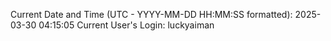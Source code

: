 Current Date and Time (UTC - YYYY-MM-DD HH:MM:SS formatted): 2025-03-30 04:15:05
Current User's Login: luckyaiman
